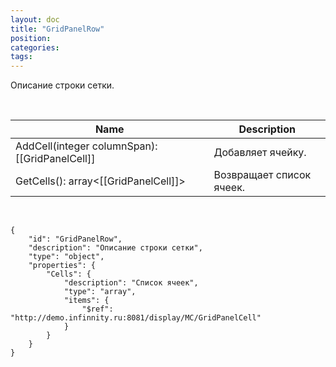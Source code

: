 ```yaml
---
layout: doc
title: "GridPanelRow"
position: 
categories: 
tags: 
---
```


Описание строки сетки.

 

|Name|Description|
|----|-----------|
|AddCell(integer columnSpan): [[GridPanelCell]]|Добавляет ячейку.|
|GetCells(): array<[[GridPanelCell]]>|Возвращает список ячеек.|

  

```
{
	"id": "GridPanelRow",
	"description": "Описание строки сетки",
	"type": "object",
	"properties": {
		"Cells": {
			"description": "Список ячеек",
			"type": "array",
			"items": {
				"$ref": "http://demo.infinnity.ru:8081/display/MC/GridPanelCell"
			}
		}
	}
}
```

 

 

